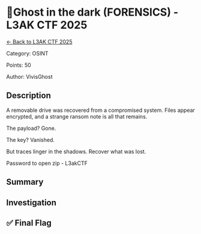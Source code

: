 # 👻Ghost in the dark (FORENSICS) - L3AK CTF 2025

[← Back to L3AK CTF 2025](ctf-l3ak-2025.md)

Category: OSINT

Points: 50

Author: VivisGhost

## Description

A removable drive was recovered from a compromised system. Files appear encrypted, and a strange ransom note is all that remains.

The payload? Gone.

The key? Vanished.

But traces linger in the shadows. Recover what was lost.

Password to open zip - L3akCTF

## Summary

## Investigation

## ✅ Final Flag
